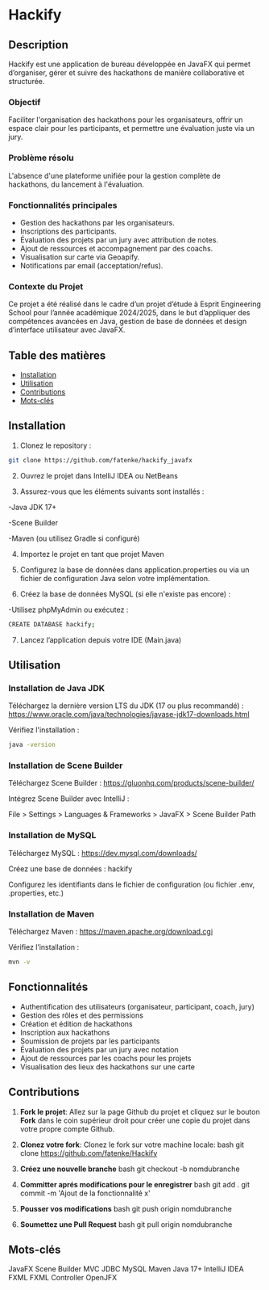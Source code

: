 # Hackify

## Description

Hackify est une application de bureau développée en JavaFX qui permet d’organiser, gérer et suivre des hackathons de manière collaborative et structurée.

### Objectif 
Faciliter l'organisation des hackathons pour les organisateurs, offrir un espace clair pour les participants, et permettre une évaluation juste via un jury.
### Problème résolu  
L'absence d'une plateforme unifiée pour la gestion complète de hackathons, du lancement à l'évaluation.
### Fonctionnalités principales 
  - Gestion des hackathons par les organisateurs.
  - Inscriptions des participants.
  - Évaluation des projets par un jury avec attribution de notes.
  - Ajout de ressources et accompagnement par des coachs.
  - Visualisation sur carte via Geoapify.
  - Notifications par email (acceptation/refus).

### Contexte du Projet
Ce projet a été réalisé dans le cadre d’un projet d’étude à Esprit Engineering School pour l’année académique 2024/2025, dans le but d’appliquer des compétences avancées en Java, gestion de base de données et design d’interface utilisateur avec JavaFX.

## Table des matières

- [Installation](#installation)
- [Utilisation](#utilisation)
- [Contributions](#contributions)
- [Mots-clés](#mots-clés)

## Installation

1. Clonez le repository :

```bash
git clone https://github.com/fatenke/hackify_javafx
```
2. Ouvrez le projet dans IntelliJ IDEA ou NetBeans

3. Assurez-vous que les éléments suivants sont installés :

-Java JDK 17+

-Scene Builder

-Maven (ou utilisez Gradle si configuré)

4. Importez le projet en tant que projet Maven

5. Configurez la base de données dans application.properties ou via un fichier de configuration Java selon votre implémentation.

6. Créez la base de données MySQL (si elle n'existe pas encore) :

-Utilisez phpMyAdmin ou exécutez :

```bash
CREATE DATABASE hackify;
```
7. Lancez l’application depuis votre IDE (Main.java)


## Utilisation

### Installation de Java JDK
Téléchargez la dernière version LTS du JDK (17 ou plus recommandé) :
https://www.oracle.com/java/technologies/javase-jdk17-downloads.html

Vérifiez l'installation :

```bash
java -version
```
### Installation de Scene Builder
Téléchargez Scene Builder :
https://gluonhq.com/products/scene-builder/

Intégrez Scene Builder avec IntelliJ :

File > Settings > Languages & Frameworks > JavaFX > Scene Builder Path

### Installation de MySQL
Téléchargez MySQL : https://dev.mysql.com/downloads/

Créez une base de données : hackify

Configurez les identifiants dans le fichier de configuration (ou fichier .env, .properties, etc.)

### Installation de Maven
Téléchargez Maven : https://maven.apache.org/download.cgi

Vérifiez l’installation :
```bash
mvn -v
```

## Fonctionnalités

- Authentification des utilisateurs (organisateur, participant, coach, jury)
- Gestion des rôles et des permissions
- Création et édition de hackathons
- Inscription aux hackathons
- Soumission de projets par les participants
- Évaluation des projets par un jury avec notation
- Ajout de ressources par les coachs pour les projets
- Visualisation des lieux des hackathons sur une carte

## Contributions

1. **Fork le projet**: Allez sur la page Github du projet et cliquez sur le bouton **Fork** dans le coin supérieur droit pour créer une copie du projet dans votre propre compte Github.
2. **Clonez votre fork**: Clonez le fork sur votre machine locale:
bash
git clone https://github.com/fatenke/Hackify

3. **Créez une nouvelle branche**
bash
git checkout -b nomdubranche

4. **Committer aprés modifications pour le enregistrer**
bash
git add . 
git commit -m 'Ajout de la fonctionnalité x'

5. **Pousser vos modifications**
bash
git push origin nomdubranche

4. **Soumettez une Pull Request**
bash
git pull origin nomdubranche


## Mots-clés
JavaFX
Scene Builder
MVC
JDBC
MySQL
Maven
Java 17+
IntelliJ IDEA
FXML
FXML Controller
OpenJFX
